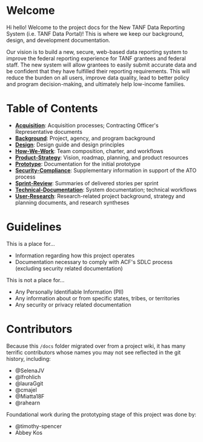 # Welcome

Hi hello! Welcome to the project docs for the New TANF Data Reporting System (i.e. TANF Data Portal)! This is where we keep our background, design, and development documentation.

Our vision is to build a new, secure, web-based data reporting system to improve the federal reporting experience for TANF grantees and federal staff. The new system will allow grantees to easily submit accurate data and be confident that they have fulfilled their reporting requirements. This will reduce the burden on all users, improve data quality, lead to better policy and program decision-making, and ultimately help low-income families.

# Table of Contents

+ **[Acquisition](./Acquisition)**: Acquisition processes; Contracting Officer's Representative documents
+ **[Background](./Background)**: Project, agency, and program background
+ **[Design](./Design)**: Design guide and design principles
+ **[How-We-Work](./How-We-Work)**: Team composition, charter, and workflows
+ **[Product-Strategy](./Product-Strategy)**: Vision, roadmap, planning, and product resources
+ **[Prototype](./Prototype)**: Documentation for the initial prototype
+ **[Security-Compliance](./Security-Compliance)**: Supplementary information in support of the ATO process
+ **[Sprint-Review](./Sprint-Review)**: Summaries of delivered stories per sprint
+ **[Technical-Documentation](./Technical-Documentation)**: System documentation; technical workflows
+ **[User-Research](./User-Research)**: Research-related project background, strategy and planning documents, and research syntheses

# Guidelines
This is a place for...

* Information regarding how this project operates
* Documentation necessary to comply with ACF's SDLC process (excluding security related documentation)

This is not a place for...

* Any Personally Identifiable Information (PII)
* Any information about or from specific states, tribes, or territories
* Any security or privacy related documentation

# Contributors

Because this `/docs` folder migrated over from a project wiki, it has many terrific contributors whose names you may not see reflected in the git history, including:

+ @SelenaJV
+ @lfrohlich
+ @lauraGgit
+ @cmajel
+ @Miatta18F
+ @rahearn

Foundational work during the prototyping stage of this project was done by:

+ @timothy-spencer
+ Abbey Kos
